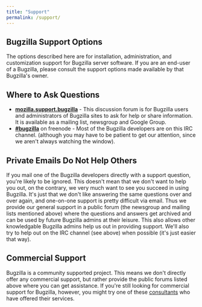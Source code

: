 ```yaml
---
title: "Support"
permalink: /support/
---
```


## Bugzilla Support Options

The options described here are for installation, administration, and
customization support for Bugzilla server software. If you are an
end-user of a Bugzilla, please consult the support options made
available by that Bugzilla's owner.

## Where to Ask Questions

  - **[mozilla.support.bugzilla](https://www.mozilla.org/about/forums/#support-bugzilla)** -
    This discussion forum is for Bugzilla users and administrators of
    Bugzilla sites to ask for help or share information. It is available
    as a mailing list, newsgroup and Google Group.
  - **[\#bugzilla](ircs://chat.freenode.net/bugzilla)** on freenode -
    Most of the Bugzilla developers are on this IRC channel. (although
    you may have to be patient to get our attention, since we aren't
    always watching the window).

## Private Emails Do Not Help Others

If you mail one of the Bugzilla developers directly with a support
question, you're likely to be ignored. This doesn't mean that we don't
want to help you out, on the contrary, we very much want to see you
succeed in using Bugzilla. It's just that we don't like answering the
same questions over and over again, and one-on-one support is pretty
difficult via email. Thus we provide our general support in a public
forum (the newsgroup and mailing lists mentioned above) where the
questions and answers get archived and can be used by future Bugzilla
admins at their leisure. This also allows other knowledgable Bugzilla
admins help us out in providing support. We'll also try to help out on
the IRC channel (see above) when possible (it's just easier that way).

## Commercial Support

Bugzilla is a community supported project. This means we don't directly
offer any commercial support, but rather provide the public forums
listed above where you can get assistance. If you're still looking for
commercial support for Bugzilla, however, you might try one of these
[consultants](consulting.html) who have offered their services.
